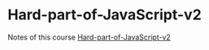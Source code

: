 # Hard-part-of-JavaScript-v2
Notes of this course [Hard-part-of-JavaScript-v2](https://frontendmasters.com/courses/javascript-hard-parts-v2)
